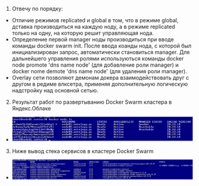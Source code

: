 1. Отвечу по порядку:
 * Отличие режимов replicated и global в том, что в режиме global, дставка производиться на каждую ноду, а в режиме replicated только на одну, на которую решит управляющая нода.
 * Определение первой manager ноды производиться при вводе команды docker swarm init. После ввода коанды нода, с которой был инициализирован запрос, автоматически становиться manager. Для дальнейшего управления ролями используються команды docker node promote 'dns name node' (для добавление роли manager) и docker nome demote 'dns name node' (для удаления роли manager).
 * Overlay сети позволяют демонам докера взаимодействовать друг с другом в редиме влксетра, применяя дополнительную логическую надстройку над основной сетью. 
2. Результат работ по развертыванию Docker Swarm кластера в Яндекс.Облаке
 * ![Task2](https://github.com/Atlipoka/devops_netology/blob/main/virtualization/lecture5/Lecture5-task2.png)
3. Ниже вывод стека сервисов в кластере Docker Swarm
 * ![Task3](https://github.com/Atlipoka/devops_netology/blob/main/virtualization/lecture5/Lecture5-task3.png)
